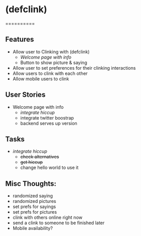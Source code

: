 # (defclink)
==========

## Features
* Allow user to Clinking with (defclink)
  - *Welcome page with info*
  - Button to show picture & saying
* Allow user to set preferences for their clinking interactions
* Allow users to clink with each other
* Allow mobile users to clink

## User Stories
* Welcome page with info
  - *integrate hiccup*
  - integrate twitter boostrap
  - backend serves up version
  
## Tasks
* *integrate hiccup*
  - ~~check alternatives~~
  - ~~get hiccup~~
  - change hello world to use it


## Misc Thoughts:
* randomized saying
* randomized pictures
* set prefs for sayings
* set prefs for pictures
* clink with others online right now
* send a clink to someone to be finished later
* Mobile availability?








